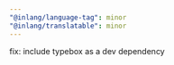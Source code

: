 ```yaml
---
"@inlang/language-tag": minor
"@inlang/translatable": minor
---
```


fix: include typebox as a dev dependency
